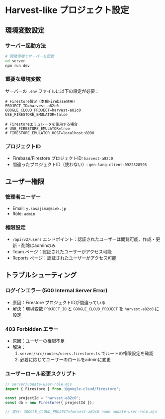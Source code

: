 # Harvest-like プロジェクト設定

## 環境変数設定

### サーバー起動方法

```bash
# 開発環境でサーバーを起動
cd server
npm run dev
```

### 重要な環境変数

サーバーの `.env` ファイルに以下の設定が必要：

```env
# Firestore設定（本番Firebase使用）
PROJECT_ID=harvest-a82c0
GOOGLE_CLOUD_PROJECT=harvest-a82c0
USE_FIRESTORE_EMULATOR=false

# Firestoreエミュレータを使用する場合
# USE_FIRESTORE_EMULATOR=true
# FIRESTORE_EMULATOR_HOST=localhost:8090
```

### プロジェクトID
- Firebase/Firestore プロジェクトID: `harvest-a82c0`
- 間違ったプロジェクトID（使わない）: `gen-lang-client-0922328593`

## ユーザー権限

### 管理者ユーザー
- Email: `y.sasajima@siek.jp`
- Role: `admin`

### 権限設定
- `/api/v2/users` エンドポイント：認証されたユーザーは閲覧可能、作成・更新・削除はadminのみ
- Team ページ：認証されたユーザーがアクセス可能
- Reports ページ：認証されたユーザーがアクセス可能

## トラブルシューティング

### ログインエラー (500 Internal Server Error)
- 原因：Firestore プロジェクトIDが間違っている
- 解決：環境変数 `PROJECT_ID` と `GOOGLE_CLOUD_PROJECT` を `harvest-a82c0` に設定

### 403 Forbidden エラー
- 原因：ユーザーの権限不足
- 解決：
  1. `server/src/routes/users.firestore.ts` でルートの権限設定を確認
  2. 必要に応じてユーザーのロールをadminに変更

### ユーザーロール変更スクリプト
```javascript
// server/update-user-role.mjs
import { Firestore } from '@google-cloud/firestore';

const projectId = 'harvest-a82c0';
const db = new Firestore({ projectId });

// 実行: GOOGLE_CLOUD_PROJECT=harvest-a82c0 node update-user-role.mjs
```